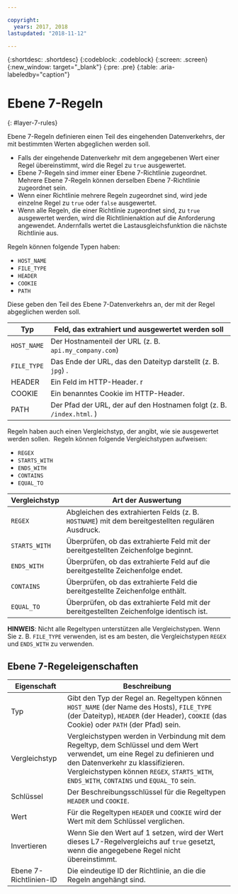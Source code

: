 ```yaml
---

copyright:
  years: 2017, 2018
lastupdated: "2018-11-12"

---
```


{:shortdesc: .shortdesc}
{:codeblock: .codeblock}
{:screen: .screen}
{:new_window: target="_blank"}
{:pre: .pre}
{:table: .aria-labeledby="caption"}

# Ebene 7-Regeln
{: #layer-7-rules}

Ebene 7-Regeln definieren einen Teil des eingehenden Datenverkehrs, der mit bestimmten Werten abgeglichen werden soll.

* Falls der eingehende Datenverkehr mit dem angegebenen Wert einer Regel übereinstimmt, wird die Regel zu `true` ausgewertet.
* Ebene 7-Regeln sind immer einer Ebene 7-Richtlinie zugeordnet. Mehrere Ebene 7-Regeln können derselben Ebene 7-Richtlinie zugeordnet sein.
* Wenn einer Richtlinie mehrere Regeln zugeordnet sind, wird jede einzelne Regel zu `true` oder `false` ausgewertet. 
* Wenn alle Regeln, die einer Richtlinie zugeordnet sind, zu `true` ausgewertet werden, wird die Richtlinienaktion auf die Anforderung angewendet. Andernfalls wertet die Lastausgleichsfunktion die nächste Richtlinie aus.

Regeln können folgende Typen haben: 

* `HOST_NAME`
* `FILE_TYPE`
* `HEADER`
* `COOKIE`
* `PATH`

Diese geben den Teil des Ebene 7-Datenverkehrs an, der mit der Regel abgeglichen werden soll.

Typ      |  Feld, das extrahiert und ausgewertet werden soll
----------| -----------------------
`HOST_NAME` | Der Hostnamenteil der URL (z. B. `api.my_company.com`)
`FILE_TYPE` | Das Ende der URL, das den Dateityp darstellt (z. B. `jpg`) .
HEADER    | Ein Feld im HTTP-Header. r
COOKIE    | Ein benanntes Cookie im HTTP-Header. 
PATH      | Der Pfad der URL, der auf den Hostnamen folgt (z. B. `/index.html`. )

Regeln haben auch einen Vergleichstyp, der angibt, wie sie ausgewertet werden sollen. 
Regeln können folgende Vergleichstypen aufweisen: 

* `REGEX`
* `STARTS_WITH`
* `ENDS_WITH`
* `CONTAINS`
* `EQUAL_TO`

Vergleichstyp |  Art der Auswertung
----------------|---------------------
`REGEX`           |  Abgleichen des extrahierten Felds (z. B. `HOSTNAME`) mit dem bereitgestellten regulären Ausdruck.
`STARTS_WITH`     |  Überprüfen, ob das extrahierte Feld mit der bereitgestellten Zeichenfolge beginnt.
`ENDS_WITH`       |  Überprüfen, ob das extrahierte Feld auf die bereitgestellte Zeichenfolge endet.
`CONTAINS`        |  Überprüfen, ob das extrahierte Feld die bereitgestellte Zeichenfolge enthält.
`EQUAL_TO`        |  Überprüfen, ob das extrahierte Feld mit der bereitgestellten Zeichenfolge identisch ist.

**HINWEIS**: Nicht alle Regeltypen unterstützen alle Vergleichstypen. Wenn Sie z. B. `FILE_TYPE` verwenden, ist es am besten, die Vergleichstypen `REGEX` und `ENDS_WITH` zu verwenden.

## Ebene 7-Regeleigenschaften

Eigenschaft  | Beschreibung
------------- | -------------
Typ | Gibt den Typ der Regel an. Regeltypen können `HOST_NAME` (der Name des Hosts), `FILE_TYPE` (der Dateityp), `HEADER` (der Header), `COOKIE` (das Cookie) oder `PATH` (der Pfad) sein.
Vergleichstyp | Vergleichstypen werden in Verbindung mit dem Regeltyp, dem Schlüssel und dem Wert verwendet, um eine Regel zu definieren und den Datenverkehr zu klassifizieren. Vergleichstypen können `REGEX`, `STARTS_WITH`, `ENDS_WITH`, `CONTAINS` und `EQUAL_TO` sein.
Schlüssel | Der Beschreibungsschlüssel für die Regeltypen `HEADER` und `COOKIE`. 
Wert |  Für die Regeltypen `HEADER` und `COOKIE` wird der Wert mit dem Schlüssel verglichen.
Invertieren | Wenn Sie den Wert auf 1 setzen, wird der Wert dieses L7-Regelvergleichs auf `true` gesetzt, wenn die angegebene Regel nicht übereinstimmt.
Ebene 7-Richtlinien-ID | Die eindeutige ID der Richtlinie, an die die Regeln angehängt sind.
